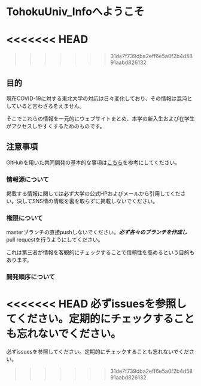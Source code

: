 # TohokuUniv_Infoへようこそ
<<<<<<< HEAD
=======

>>>>>>> 31de7f739dba2eff6e5a0f2b4d5891aabd826132
## 目的
現在COVID-19に対する東北大学の対応は日々変化しており、その情報は混沌としていると言わざるをえません。


そこでこれらの情報を一元的にウェブサイトまとめ、本学の新入生および在学生がアクセスしやすくするためのものです。

## 注意事項
GitHubを用いた共同開発の基本的な事項は[こちら](https://qiita.com/takeokunn/items/5bc499121a21f8c5b990)を参考にしてください。
### 情報源について
掲載する情報に関しては必ず大学の公式HPおよびメールから引用してください。決してSNS情の情報を裏を取らずに掲載しないでください。
### 権限について
masterブランチの直接pushしないでください。***必ず各々のブランチを作成し***pull requestを行うようにしてください。


これは第三者が情報を客観的にチェックすることで信頼性を高めるという目的もあります。
### 開発順序について
<<<<<<< HEAD
必ずissuesを参照してください。定期的にチェックすることも忘れないでください。
=======
必ずissuesを参照してください。定期的にチェックすることも忘れないでください。
>>>>>>> 31de7f739dba2eff6e5a0f2b4d5891aabd826132
